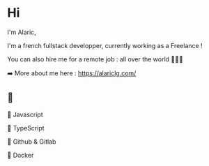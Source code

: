 # Hi
I'm Alaric, 

I'm a french fullstack developper, currently working as a Freelance ! 

You can also hire me for a remote job : all over the world 👨‍💻🌐

➡️ More about me here : https://alariclg.com/ 

## 💖
 📜 Javascript
 
 📜 TypeScript
 
 🐙 Github & Gitlab
 
 🐳 Docker
